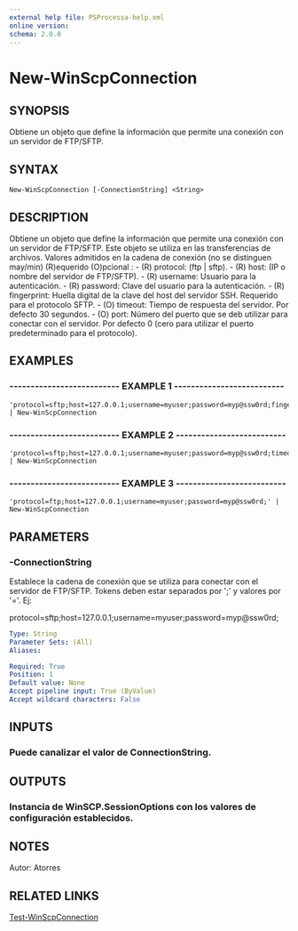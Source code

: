 ```yaml
---
external help file: PSProcessa-help.xml
online version: 
schema: 2.0.0
---
```


# New-WinScpConnection

## SYNOPSIS
Obtiene un objeto que define la información que permite una conexión con un servidor de FTP/SFTP.

## SYNTAX

```
New-WinScpConnection [-ConnectionString] <String>
```

## DESCRIPTION
Obtiene un objeto que define la información que permite una conexión con un servidor de FTP/SFTP.
Este objeto se utiliza en las transferencias de archivos.
Valores admitidos en la cadena de conexión (no se distinguen may/min) (R)equerido (O)pcional :
	- (R) protocol: (ftp | sftp).
	- (R) host: (IP o nombre del servidor de FTP/SFTP).
	- (R) username: Usuario para la autenticación.
	- (R) password: Clave del usuario para la autenticación.
	- (R) fingerprint: Huella digital de la clave del host del servidor SSH.
Requerido para el protocolo SFTP.
	- (O) timeout: Tiempo de respuesta del servidor.
Por defecto 30 segundos.
	- (O) port: Número del puerto que se deb utilizar para conectar con el servidor.
Por defecto 0 (cero para utilizar el puerto predeterminado para el protocolo).

## EXAMPLES

### -------------------------- EXAMPLE 1 --------------------------
```
'protocol=sftp;host=127.0.0.1;username=myuser;password=myp@ssw0rd;fingerprint=' | New-WinScpConnection
```

### -------------------------- EXAMPLE 2 --------------------------
```
'protocol=sftp;host=127.0.0.1;username=myuser;password=myp@ssw0rd;timeout=300;port=5000;' | New-WinScpConnection
```

### -------------------------- EXAMPLE 3 --------------------------
```
'protocol=ftp;host=127.0.0.1;username=myuser;password=myp@ssw0rd;' | New-WinScpConnection
```

## PARAMETERS

### -ConnectionString
Establece la cadena de conexión que se utiliza para conectar con el servidor de FTP/SFTP.
Tokens deben estar separados por ';' y valores por '='.
Ej:

protocol=sftp;host=127.0.0.1;username=myuser;password=myp@ssw0rd;

```yaml
Type: String
Parameter Sets: (All)
Aliases: 

Required: True
Position: 1
Default value: None
Accept pipeline input: True (ByValue)
Accept wildcard characters: False
```

## INPUTS

### Puede canalizar el valor de ConnectionString.

## OUTPUTS

### Instancia de WinSCP.SessionOptions con los valores de configuración establecidos.

## NOTES
Autor: Atorres

## RELATED LINKS

[Test-WinScpConnection]()

